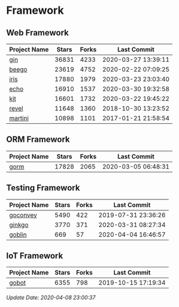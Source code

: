 # Framework

## Web Framework

| Project Name | Stars | Forks | Last Commit |
| ------------ | ----- | ----- | ----------- |
| [gin](https://github.com/gin-gonic/gin) | 36831 | 4233 | 2020-03-27 13:39:11 |
| [beego](https://github.com/astaxie/beego) | 23619 | 4752 | 2020-02-22 07:09:25 |
| [iris](https://github.com/kataras/iris) | 17880 | 1979 | 2020-03-23 23:03:40 |
| [echo](https://github.com/labstack/echo) | 16910 | 1537 | 2020-03-30 19:32:58 |
| [kit](https://github.com/go-kit/kit) | 16601 | 1732 | 2020-03-22 19:45:22 |
| [revel](https://github.com/revel/revel) | 11648 | 1360 | 2018-10-30 13:23:52 |
| [martini](https://github.com/go-martini/martini) | 10898 | 1101 | 2017-01-21 21:58:54 |

## ORM Framework

| Project Name | Stars | Forks | Last Commit |
| ------------ | ----- | ----- | ----------- |
| [gorm](https://github.com/jinzhu/gorm) | 17828 | 2065 | 2020-03-05 06:48:31 |

## Testing Framework

| Project Name | Stars | Forks | Last Commit |
| ------------ | ----- | ----- | ----------- |
| [goconvey](https://github.com/smartystreets/goconvey) | 5490 | 422 | 2019-07-31 23:36:26 |
| [ginkgo](https://github.com/onsi/ginkgo) | 3770 | 371 | 2020-03-31 08:27:34 |
| [goblin](https://github.com/franela/goblin) | 669 | 57 | 2020-04-04 16:46:57 |

## IoT Framework

| Project Name | Stars | Forks | Last Commit |
| ------------ | ----- | ----- | ----------- |
| [gobot](https://github.com/hybridgroup/gobot) | 6355 | 798 | 2019-10-15 17:19:34 |

*Update Date: 2020-04-08 23:00:37*